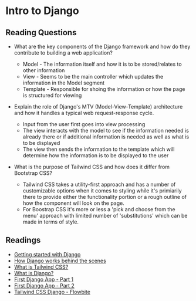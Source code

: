 # Intro to Django

## Reading Questions

* What are the key components of the Django framework and how do they contribute to building a web application?
  * Model - The information itself and how it is to be stored/relates to other information
  * View - Seems to be the main controller which updates the information in the Model segment
  * Template - Responsible for shoing the information or how the page is structured for viewing

* Explain the role of Django's MTV (Model-View-Template) architecture and how it handles a typical web request-response cycle.
  * Input from the user first goes into view processing
  * The view interacts with the model to see if the information needed is already there or if additional information is needed as well as what is to be displayed
  * The view then sends the information to the template which will determine how the information is to be displayed to the user

* What is the purpose of Tailwind CSS and how does it differ from Bootstrap CSS?
  * Tailwind CSS takes a utility-first approach and has a number of customizable options when it comes to styling while it's primiarily there to provide either the functionality portion or a rough outline of how the component will look on the page.
  * For Boostrap CSS it's more or less a 'pick and choose from the menu' approach with limited number of 'substitutions' which can be made in terms of style.

## Readings

* [Getting started with Django](https://www.djangoproject.com/start/)
* [How Django works behind the scenes](https://wsvincent.com/how-django-works-behind-the-scenes/)
* [What is Tailwind CSS?](https://blog.hubspot.com/website/what-is-tailwind-css)
* [What is Django?](https://developer.mozilla.org/en-US/docs/Learn/Server-side/Django/Introduction)
* [First Django App - Part 1](https://docs.djangoproject.com/en/4.1/intro/tutorial01/)
* [First Django App - Part 2](https://docs.djangoproject.com/en/4.1/intro/tutorial02/)
* [Tailwind CSS Django - Flowbite](https://flowbite.com/docs/getting-started/django/)
